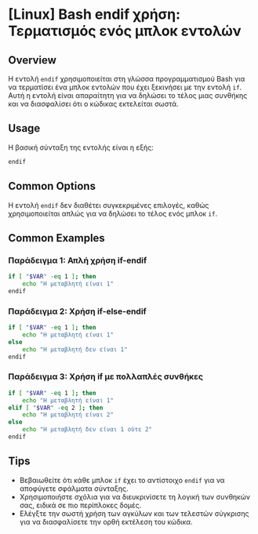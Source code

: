 # [Linux] Bash endif χρήση: Τερματισμός ενός μπλοκ εντολών

## Overview
Η εντολή `endif` χρησιμοποιείται στη γλώσσα προγραμματισμού Bash για να τερματίσει ένα μπλοκ εντολών που έχει ξεκινήσει με την εντολή `if`. Αυτή η εντολή είναι απαραίτητη για να δηλώσει το τέλος μιας συνθήκης και να διασφαλίσει ότι ο κώδικας εκτελείται σωστά.

## Usage
Η βασική σύνταξη της εντολής είναι η εξής:

```bash
endif
```

## Common Options
Η εντολή `endif` δεν διαθέτει συγκεκριμένες επιλογές, καθώς χρησιμοποιείται απλώς για να δηλώσει το τέλος ενός μπλοκ `if`.

## Common Examples

### Παράδειγμα 1: Απλή χρήση if-endif
```bash
if [ "$VAR" -eq 1 ]; then
    echo "Η μεταβλητή είναι 1"
endif
```

### Παράδειγμα 2: Χρήση if-else-endif
```bash
if [ "$VAR" -eq 1 ]; then
    echo "Η μεταβλητή είναι 1"
else
    echo "Η μεταβλητή δεν είναι 1"
endif
```

### Παράδειγμα 3: Χρήση if με πολλαπλές συνθήκες
```bash
if [ "$VAR" -eq 1 ]; then
    echo "Η μεταβλητή είναι 1"
elif [ "$VAR" -eq 2 ]; then
    echo "Η μεταβλητή είναι 2"
else
    echo "Η μεταβλητή δεν είναι 1 ούτε 2"
endif
```

## Tips
- Βεβαιωθείτε ότι κάθε μπλοκ `if` έχει το αντίστοιχο `endif` για να αποφύγετε σφάλματα σύνταξης.
- Χρησιμοποιήστε σχόλια για να διευκρινίσετε τη λογική των συνθηκών σας, ειδικά σε πιο περίπλοκες δομές.
- Ελέγξτε την σωστή χρήση των αγκύλων και των τελεστών σύγκρισης για να διασφαλίσετε την ορθή εκτέλεση του κώδικα.